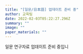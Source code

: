 ```yaml
---
title: "[일문/日本語] 업데이트 준비 중"
author: 교육팀
date: 2022-02-03T05:22:27.296Z
summary: ""
image: ""
paper_materials: ""
---
```

일문 연구자료 업데이트 준비 중입니